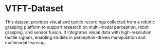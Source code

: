 # VTFT-Dataset
This dataset provides visual and tactile recordings collected from a robotic grasping platform to support research on multi-modal perception, robot grasping, and sensor fusion. It integrates visual data with high-resolution tactile signals, enabling studies in perception-driven manipulation and multimodal learning.
